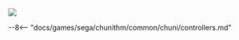 <img class="header-logo" src="/img/sega/chunithm/star/logo.webp">

--8<-- "docs/games/sega/chunithm/common/chuni/controllers.md"

